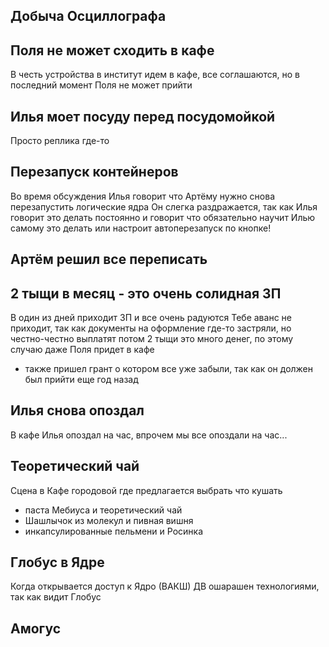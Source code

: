 ## Добыча Осциллографа


## Поля не может сходить в кафе
В честь устройства в институт идем в кафе, все соглашаются, но в последний момент Поля не может прийти

## Илья моет посуду перед посудомойкой
Просто реплика где-то

## Перезапуск контейнеров
Во время обсуждения Илья говорит что Артёму нужно снова перезапустить логические ядра
Он слегка раздражается, так как Илья говорит это делать постоянно и говорит что обязательно научит
Илью самому это делать или настроит автоперезапуск по кнопке!

## Артём решил все переписать


## 2 тыщи в месяц - это очень солидная ЗП
В один из дней приходит ЗП и все очень радуются
Тебе аванс не приходит, так как документы на оформление где-то застряли, но честно-честно выплатят потом
2 тыщи это много денег, по этому случаю даже Поля придет в кафе
+ также пришел грант о котором все уже забыли, так как он должен был прийти еще год назад

## Илья снова опоздал
В кафе Илья опоздал на час, впрочем мы все опоздали на час...

## Теоретический чай
Сцена в Кафе городовой где предлагается выбрать что кушать
 - паста Мебиуса и теоретический чай
 - Шашлычок из молекул и пивная вишня
 - инкапсулированные пельмени и Росинка

## Глобус в Ядре
Когда открывается доступ к Ядро (ВАКШ) ДВ ошарашен технологиями, так как видит Глобус


## Амогус